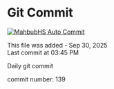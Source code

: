 # Git Commit
[![MahbubHS Auto Commit](https://github.com/MahbubHS/active/actions/workflows/main.yml/badge.svg)](https://github.com/MahbubHS/active/actions/workflows/main.yml)

This file was added - Sep 30, 2025  
Last commit at 03:45 PM

Daily git commit

commit number: 139
